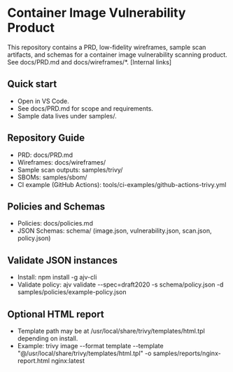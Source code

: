 # Container Image Vulnerability Product

This repository contains a PRD, low-fidelity wireframes, sample scan artifacts, and schemas for a container image vulnerability scanning product. See docs/PRD.md and docs/wireframes/*. [Internal links]

## Quick start
- Open in VS Code.
- See docs/PRD.md for scope and requirements.
- Sample data lives under samples/.


## Repository Guide
- PRD: docs/PRD.md
- Wireframes: docs/wireframes/
- Sample scan outputs: samples/trivy/
- SBOMs: samples/sbom/
- CI example (GitHub Actions): tools/ci-examples/github-actions-trivy.yml


## Policies and Schemas
- Policies: docs/policies.md
- JSON Schemas: schema/ (image.json, vulnerability.json, scan.json, policy.json)


## Validate JSON instances
- Install: npm install -g ajv-cli
- Validate policy: ajv validate --spec=draft2020 -s schema/policy.json -d samples/policies/example-policy.json

## Optional HTML report
- Template path may be at /usr/local/share/trivy/templates/html.tpl depending on install.
- Example:
  trivy image --format template --template "@/usr/local/share/trivy/templates/html.tpl" -o samples/reports/nginx-report.html nginx:latest

